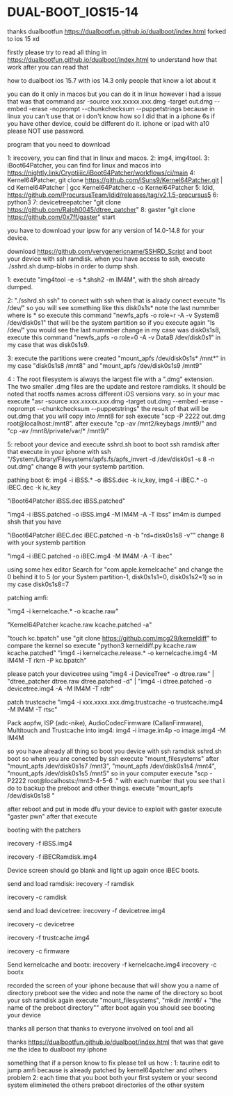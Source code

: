 # DUAL-BOOT_IOS15-14
thanks dualbootfun 
https://dualbootfun.github.io/dualboot/index.html forked to ios 15 xd 

firstly please try to read all thing in https://dualbootfun.github.io/dualboot/index.html to understand how that work after you can read that 

how to dualboot ios 15.7 with ios 14.3 only people that know a lot about it 

you can do it only in macos but you can do it in linux however i had a issue that was that command asr -source xxx.xxxxx.xxx.dmg -target out.dmg --embed -erase -noprompt --chunkchecksum --puppetstrings because in linux you can't use that or i don't know how 
so I did that in a iphone 6s if you have other device, could be different do it. iphone or ipad with a10 please NOT use password. 

program that you need to download

1: irecovery, you can find that in linux and macos.
2: img4, img4tool.
3: iBoot64Patcher, you can find for linux and macos into https://nightly.link/Cryptiiiic/iBoot64Patcher/workflows/ci/main
4: Kernel64Patcher, git clone https://github.com/iSuns9/Kernel64Patcher.git | cd Kernel64Patcher | gcc Kernel64Patcher.c -o Kernel64Patcher
5: ldid, https://github.com/ProcursusTeam/ldid/releases/tag/v2.1.5-procursus5
6: python3 
7: devicetreepatcher "git clone https://github.com/Ralph0045/dtree_patcher"
8: gaster "git clone https://github.com/0x7ff/gaster"
start

you have to download your ipsw for any version of 14.0-14.8 for your device.

download https://github.com/verygenericname/SSHRD_Script and boot your device with ssh ramdisk. when you have access to ssh, execute ./sshrd.sh dump-blobs in order to dump shsh.

1: execute "img4tool -e -s *.shsh2 -m IM4M", with the shsh already dumped.

2: "./sshrd.sh ssh" to conect with ssh when that is alrady conect execute "ls /dev/" so you will see something like this disk0s1s* note the last nummber where is * so execute this command "newfs_apfs -o role=r -A -v SystemB /dev/disk0s1" that will be the system partition so if you execute again "ls /dev/" you would see the last nummber change in my case was disk0s1s8, execute this command "newfs_apfs -o role=0 -A -v DataB /dev/disk0s1" in my case that was disk0s1s9.

3: execute the partitions were created "mount_apfs /dev/disk0s1s* /mnt*" in my case "disk0s1s8 /mnt8" and "mount_apfs /dev/disk0s1s9 /mnt9"

4 : The root filesystem is always the largest file with a ".dmg" extension. The two smaller .dmg files are the update and restore ramdisks. It should be noted that rootfs names across different iOS versions vary.
so in your mac execute "asr -source xxx.xxxxx.xxx.dmg -target out.dmg --embed -erase -noprompt --chunkchecksum --puppetstrings"
the result of that will be out.dmg that you will copy into /mnt8 for ssh execute "scp -P 2222 out.dmg root@localhost:/mnt8". 
after execute "cp -av /mnt2/keybags /mnt9/" and "cp -av /mnt8/private/var/* /mnt9/"

5: reboot your device and execute sshrd.sh boot to boot ssh ramdisk after that execute in your iphone with ssh "/System/Library/Filesystems/apfs.fs/apfs_invert -d /dev/disk0s1 -s 8 -n out.dmg" change 8 with your systemb partition.

pathing boot
6: img4 -i iBSS.* -o iBSS.dec -k iv_key, img4 -i iBEC.* -o iBEC.dec -k iv_key

"iBoot64Patcher iBSS.dec iBSS.patched"

"img4 -i iBSS.patched -o iBSS.img4 -M IM4M -A -T ibss" im4m is dumped shsh that you have 

"iBoot64Patcher iBEC.dec iBEC.patched -n -b "rd=disk0s1s8 -v"" change 8 with your systemb partition 

"img4 -i iBEC.patched -o iBEC.img4 -M IM4M -A -T ibec"

using some hex editor Search for "com.apple.kernelcache" and change the 0 behind it to 5 (or your System partition-1, disk0s1s1=0, disk0s1s2=1) so in my case disk0s1s8=7

patching amfi:

"img4 -i kernelcache.* -o kcache.raw"

"Kernel64Patcher kcache.raw kcache.patched -a"

"touch kc.bpatch"
use "git clone https://github.com/mcg29/kerneldiff" to compare the kernel so execute "python3 kerneldiff.py kcache.raw kcache.patched" 
"img4 -i kernelcache.release.* -o kernelcache.img4 -M IM4M -T rkrn -P kc.bpatch"

please patch your devicetree using "img4 -i DeviceTree* -o dtree.raw" | "dtree_patcher dtree.raw dtree.patched -d" | "img4 -i dtree.patched -o devicetree.img4 -A -M IM4M -T rdtr"

patch trustcache 
"img4 -i xxx.xxxx.xxx.dmg.trustcache -o trustcache.img4 -M IM4M -T rtsc" 

Pack aopfw, ISP (adc-nike), AudioCodecFirmware (CallanFirmware), Multitouch and Trustcache into img4:
img4 -i image.im4p -o image.img4 -M IM4M

so you have already all thing so boot you device with ssh ramdisk sshrd.sh boot so when you are conected by ssh execute "mount_filesystems" after "mount_apfs /dev/disk0s1s7 /mnt3", "mount_apfs /dev/disk0s1s4 /mnt4", "mount_apfs /dev/disk0s1s5 /mnt5" so in your computer execute "scp -P2222 root@localhosts:/mnt3-4-5-6 ." with each number that you see that i do to backup the preboot and other things. execute "mount_apfs /dev/disk0s1s8 " 

 after reboot and put in mode dfu your device to exploit with gaster execute "gaster pwn" after that execute 
 
 booting with the patchers  
 
 irecovery -f iBSS.img4

irecovery -f iBECRamdisk.img4

Device screen should go blank and light up again once iBEC boots.

send and load ramdisk:
irecovery -f ramdisk

irecovery -c ramdisk

send and load devicetree:
irecovery -f devicetree.img4

irecovery -c devicetree

irecovery -f trustcache.img4

irecovery -c firmware

Send kernelcache and bootx:
irecovery -f kernelcache.img4
irecovery -c bootx

recorded the screen of your iphone because that will show you a name of directory preboot see the video and note the name of the directory so boot your ssh ramdisk again execute "mount_filesystems", "mkdir /mnt6/ + "the name of the preboot directory"" after boot again you should see booting your device 



thanks all person that 
thanks to everyone involved on tool and all 

thanks https://dualbootfun.github.io/dualboot/index.html that was that gave me the idea to dualboot my iphone 

something that if a person know to fix please tell us how : 
1: taurine edit to jump amfi because is already patched by kernel64patcher and others problem 
2: each time that you boot both your first system or your second system elimineted the others preboot directories of the other system

